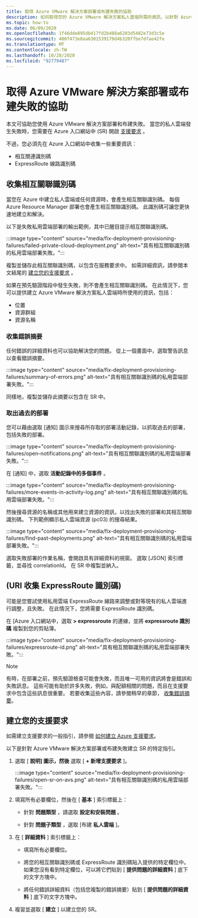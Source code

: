 ```yaml
---
title: 取得 Azure VMware 解決方案部署或布建失敗的協助
description: 如何取得您的 Azure VMware 解決方案私人雲端所需的資訊，以針對 Azure VMware 解決方案部署或布建失敗提出服務要求。
ms.topic: how-to
ms.date: 06/09/2020
ms.openlocfilehash: 1f46dde895db417fd2b488a6203d5482e73d3c5e
ms.sourcegitcommit: 400f473e8aa6301539179d4b320ffbe7dfae42fe
ms.translationtype: MT
ms.contentlocale: zh-TW
ms.lasthandoff: 10/28/2020
ms.locfileid: "92779487"
---
```

# <a name="get-help-with-azure-vmware-solution-deployment-or-provisioning-failures"></a>取得 Azure VMware 解決方案部署或布建失敗的協助

本文可協助您使用 Azure VMware 解決方案部署和布建失敗。 當您的私人雲端發生失敗時，您需要在 Azure 入口網站中 (SR) 開啟 [支援要求](https://rc.portal.azure.com/#create/Microsoft.Support) 。 

不過，您必須先在 Azure 入口網站中收集一些重要資訊：

- 相互關連識別碼
- ExpressRoute 線路識別碼

## <a name="collect-the-correlation-id"></a>收集相互關聯識別碼
 
當您在 Azure 中建立私人雲端或任何資源時，會產生相互關聯識別碼。 每個 Azure Resource Manager 部署也會產生相互關聯識別碼。 此識別碼可讓您更快速地建立和解決。 
 
以下是失敗私用雲端部署的輸出範例，其中已醒目提示相互關聯識別碼。

:::image type="content" source="media/fix-deployment-provisioning-failures/failed-private-cloud-deployment.png" alt-text="具有相互關聯識別碼的私用雲端部署失敗。":::

複製並儲存此相互關聯識別碼，以包含在服務要求中。 如需詳細資訊，請參閱本文結尾的 [建立您的支援要求](#create-your-support-request) 。

如果在預先驗證階段中發生失敗，則不會產生相互關聯識別碼。 在此情況下，您可以提供建立 Azure VMware 解決方案私人雲端時所使用的資訊，包括：

- 位置
- 資源群組
- 資源名稱
 
### <a name="collect-a-summary-of-errors"></a>收集錯誤摘要

任何錯誤的詳細資料也可以協助解決您的問題。 從上一個畫面中，選取警告訊息以查看錯誤摘要。
 
 :::image type="content" source="media/fix-deployment-provisioning-failures/summary-of-errors.png" alt-text="具有相互關聯識別碼的私用雲端部署失敗。":::

同樣地，複製並儲存此摘要以包含在 SR 中。
 
### <a name="retrieve-past-deployments"></a>取出過去的部署

您可以藉由選取 [通知] 圖示來搜尋所存取的部署活動記錄，以抓取過去的部署，包括失敗的部署。

:::image type="content" source="media/fix-deployment-provisioning-failures/open-notifications.png" alt-text="具有相互關聯識別碼的私用雲端部署失敗。":::

在 [通知] 中，選取 **活動記錄中的多個事件** 。

:::image type="content" source="media/fix-deployment-provisioning-failures/more-events-in-activity-log.png" alt-text="具有相互關聯識別碼的私用雲端部署失敗。":::

然後搜尋資源的名稱或其他用來建立資源的資訊，以找出失敗的部署和其相互關聯識別碼。 下列範例顯示私人雲端資源 (pc03) 的搜尋結果。
 
:::image type="content" source="media/fix-deployment-provisioning-failures/find-past-deployments.png" alt-text="具有相互關聯識別碼的私用雲端部署失敗。":::
 
選取失敗部署的作業名稱，會開啟具有詳細資料的視窗。 選取 [JSON] 索引標籤，並尋找 correlationId。 在 SR 中複製並納入。 
 
## <a name="collect-the-expressroute-id-uri"></a> (URI 收集 ExpressRoute 識別碼) 
 
可能是您嘗試使用私用雲端 ExpressRoute 線路來調整或對等現有的私人雲端進行調整，且失敗。 在此情況下，您將需要 ExpressRoute 識別碼。 

在 [Azure 入口網站中，選取 **> expressroute** 的連線，並將 **expressroute 識別碼** 複製到您的剪貼簿。
 
:::image type="content" source="media/fix-deployment-provisioning-failures/expressroute-id.png" alt-text="具有相互關聯識別碼的私用雲端部署失敗。"::: 
 
> [!NOTE]
> 有時，在部署之前，預先驗證檢查可能會失敗，而且唯一可用的資訊將會是錯誤和失敗訊息。 這些可能有助於許多失敗，例如，與配額相關的問題，而且在支援要求中包含這些訊息很重要。 若要收集這些內容，請參閱稍早的章節， [收集錯誤摘要](#collect-a-summary-of-errors)。

## <a name="create-your-support-request"></a>建立您的支援要求

如需建立支援要求的一般指引，請參閱 [如何建立 Azure 支援要求](../azure-portal/supportability/how-to-create-azure-support-request.md)。 

以下是針對 Azure VMware 解決方案部署或布建失敗建立 SR 的特定指引。

1. 選取 [ **說明] 圖示，然後** 選取 [ **+ 新增支援要求** ]。

    :::image type="content" source="media/fix-deployment-provisioning-failures/open-sr-on-avs.png" alt-text="具有相互關聯識別碼的私用雲端部署失敗。":::

2. 填寫所有必要欄位，然後在 [ **基本** ] 索引標籤上：

    - 針對 **問題類型** ，請選取 **設定和安裝問題** 。

    - 針對 **問題子類型** ，選取 [布建 **私人雲端** ]。

3. 在 [ **詳細資料** ] 索引標籤上：

    - 填寫所有必要欄位。

    - 將您的相互關聯識別碼或 ExpressRoute 識別碼貼入提供的特定欄位中。 如果您沒有看到特定欄位，可以將它們貼到 [ **提供問題的詳細資料** ] 底下的文字方塊中。

    - 將任何錯誤詳細資料（包括您複製的錯誤摘要）貼到 [ **提供問題的詳細資料** ] 底下的文字方塊中。

4. 複習並選取 [ **建立** ] 以建立您的 SR。
